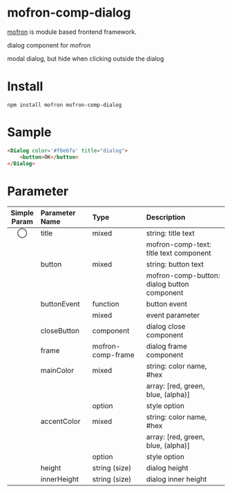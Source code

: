 # mofron-comp-dialog
[mofron](https://mofron.github.io/mofron/) is module based frontend framework.

dialog component for mofron

modal dialog, but hide when clicking outside the dialog


# Install
```
npm install mofron mofron-comp-dialog
```

# Sample
```html
<Dialog color='#f0e6fa' title="dialog">
    <button>OK</button>
</Dialog>
```
# Parameter

|Simple<br>Param | Parameter Name | Type | Description |
|:--------------:|:---------------|:-----|:------------|
| ◯  | title | mixed | string: title text |
| | | | mofron-comp-text: title text component |
| | button | mixed | string: button text |
| | | | mofron-comp-button: dialog button component |
| | buttonEvent | function | button event |
| | | mixed | event parameter |
| | closeButton | component | dialog close component |
| | frame | mofron-comp-frame | dialog frame component |
| | mainColor | mixed | string: color name, #hex |
| | | | array: [red, green, blue, (alpha)] |
| | | option | style option |
| | accentColor | mixed | string: color name, #hex |
| | | | array: [red, green, blue, (alpha)] |
| | | option | style option |
| | height | string (size) | dialog height |
| | innerHeight | string (size) | dialog inner height |

